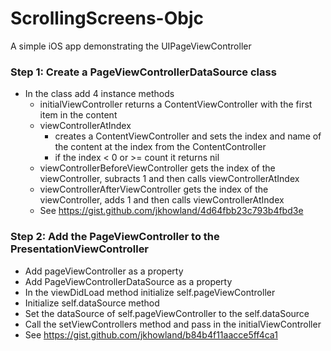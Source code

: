 # ScrollingScreens-Objc

A simple iOS app demonstrating the UIPageViewController

### Step 1: Create a PageViewControllerDataSource class
- In the class add 4 instance methods
  - initialViewController returns a ContentViewController with the first item in the content
  - viewControllerAtIndex
    - creates a ContentViewController and sets the index and name of the content at the index from the ContentController
    - if the index < 0 or >= count it returns nil
  - viewControllerBeforeViewController gets the index of the viewController, subracts 1 and then calls viewControllerAtIndex
  - viewControllerAfterViewController gets the index of the viewController, adds 1 and then calls viewControllerAtIndex
  - See https://gist.github.com/jkhowland/4d64fbb23c793b4fbd3e 
  
### Step 2: Add the PageViewController to the PresentationViewController
- Add pageViewController as a property
- Add PageViewControllerDataSource as a property
- In the viewDidLoad method initialize self.pageViewController
- Initialize self.dataSource method
- Set the dataSource of self.pageViewController to the self.dataSource
- Call the setViewControllers method and pass in the initialViewController
- See https://gist.github.com/jkhowland/b84b4f11aacce5ff4ca1
